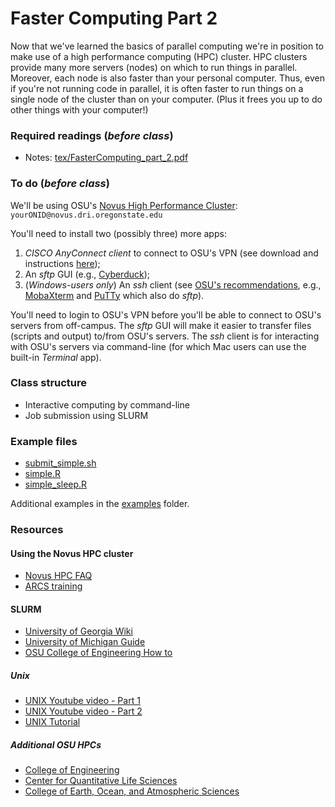 # Faster Computing Part 2

Now that we've learned the basics of parallel computing we're in position to make use of a high performance computing (HPC) cluster.  HPC clusters provide many more servers (nodes) on which to run things in parallel.  Moreover, each node is also faster than your personal computer.  Thus, even if you're not running code in parallel, it is often faster to run things on a single node of the cluster than on your computer.  (Plus it frees you up to do other things with your computer!)


### Required readings (_before class_)
- Notes: [tex/FasterComputing_part_2.pdf](tex/FasterComputing_part_2.pdf)

### To do (_before class_)
We'll be using OSU's [Novus High Performance Cluster](https://arcs.oregonstate.edu/novus-cluster):   `yourONID@novus.dri.oregonstate.edu`

You'll need to install two (possibly three) more apps:
1. _CISCO AnyConnect client_ to connect to OSU's VPN (see download and instructions [here](https://oregonstate.teamdynamix.com/TDClient/1935/Portal/KB/ArticleDet?ID=76790));
2. An _sftp_ GUI (e.g., [Cyberduck](https://cyberduck.io));
3. (_Windows-users only_) An _ssh_ client (see [OSU's recommendations](https://cosine.oregonstate.edu/faqs/software-tools-and-fixes), e.g., [MobaXterm](https://mobaxterm.mobatek.net) and [PuTTy](https://www.putty.org) which also do _sftp_).

You'll need to login to OSU's VPN before you'll be able to connect to OSU's servers from off-campus.  The _sftp_ GUI will make it easier to transfer files (scripts and output) to/from OSU's servers. The _ssh_ client is for interacting with OSU's servers via command-line (for which Mac users can use the built-in _Terminal_ app).

### Class structure
  - Interactive computing by command-line
  - Job submission using SLURM

### Example files
- [submit_simple.sh](examples/R_simple/submit_simple.sh)
- [simple.R](examples/R_simple/simple.R)
- [simple_sleep.R](examples/R_simple/simple_sleep.R)

Additional examples in the [examples](examples/) folder.

### Resources
#### Using the Novus HPC cluster
- [Novus HPC FAQ](https://arcs.oregonstate.edu/novus-cluster)
- [ARCS training](https://arcs.oregonstate.edu/training)

#### SLURM
- [University of Georgia Wiki](https://wiki.gacrc.uga.edu/wiki/Running_Jobs_on_Sapelo2)
- [University of Michigan Guide](https://documentation.its.umich.edu/arc-hpc/slurm-user-guide)
- [OSU College of Engineering How to](https://it.engineering.oregonstate.edu/hpc/slurm-howto)

##### Unix
- [UNIX Youtube video - Part 1](https://www.youtube.com/watch?v=BjO1BgeuPhE)
- [UNIX Youtube video - Part 2](https://www.youtube.com/watch?v=JVBtabkJ4ZE)
- [UNIX Tutorial](http://www.ee.surrey.ac.uk/Teaching/Unix/unix1.html)

##### Additional OSU HPCs
- [College of Engineering](https://it.engineering.oregonstate.edu/hpc)
- [Center for Quantitative Life Sciences](https://shell.cqls.oregonstate.edu)
- [College of Earth, Ocean, and Atmospheric Sciences](https://ceoas.oregonstate.edu/computing-about)
